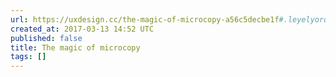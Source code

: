 ```yaml
---
url: https://uxdesign.cc/the-magic-of-microcopy-a56c5decbe1f#.leyelyorq
created_at: 2017-03-13 14:52 UTC
published: false
title: The magic of microcopy
tags: []
---
```



